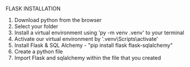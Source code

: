 FLASK INSTALLATION
1. Download python from the browser 
2. Select your folder
3. Install a virtual environment using 'py -m venv .venv' to your terminal
4. Activate our virtual environment by '.venv\Scripts\activate' 
5. Install Flask & SQL Alchemy - "pip install flask flask-sqlalchemy"
6. Create a python file 
7. Import Flask and sqlalchemy within the file that you created
